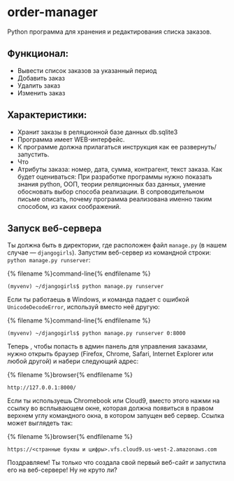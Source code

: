 # order-manager
Python программа для хранения и редактирования списка заказов.

## Функционал: 
- Вывести список заказов за указанный период
- Добавить заказ
- Удалить заказ
- Изменить заказ

## Характеристики:
- Хранит заказы в реляционной базе данных db.sqlite3
- Программа имеет WEB-интерфейс.
- К программе должна прилагаться инструкция как ее развернуть/запустить.
- Что
- Атрибуты заказа: номер, дата, сумма, контрагент, текст заказа.
Как будет оцениваться:
При разработке программы нужно показать знания python, ООП, теории реляционных баз данных, умение обосновать выбор способа реализации. В сопроводительном письме описать, почему программа реализована именно таким способом, из каких соображений. 

## Запуск веб-сервера

Ты должна быть в директории, где расположен файл `manage.py` (в нашем случае — `djangogirls`). Запустим веб-сервер из командной строки: `python manage.py runserver`:

{% filename %}command-line{% endfilename %}
```
(myvenv) ~/djangogirls$ python manage.py runserver
```

Если ты работаешь в Windows, и команда падает с ошибкой `UnicodeDecodeError`, используй вместо неё другую:

{% filename %}command-line{% endfilename %}
```
(myvenv) ~/djangogirls$ python manage.py runserver 0:8000
```


Теперь , чтобы попасть в админ панель для управления заказами, нужно открыть браузер (Firefox, Chrome, Safari, Internet Explorer или любой другой) и набери следующий адрес:

{% filename %}browser{% endfilename %}
```
http://127.0.0.1:8000/
```
Если ты используешь Chromebook или Cloud9, вместо этого нажми на ссылку во всплывающем окне, которая должна появиться в правом верхнем углу командного окна, в котором запущен веб сервер. Ссылка может выглядеть так:

{% filename %}browser{% endfilename %}
```
https://<странные буквы и цифры>.vfs.cloud9.us-west-2.amazonaws.com
```
Поздравляем! Ты только что создала свой первый веб-сайт и запустила его на веб-сервере! Ну не круто ли?
